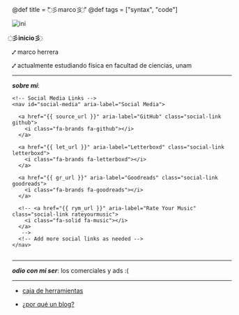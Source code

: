 @def title = " ҉彡marco彡 ҉"
@def tags = ["syntax", "code"]




![ini](/assets/klimt.jpg)



**҉彡inicio彡 ҉**

⑇ marco herrera

⑇ actualmente estudiando física en facultad de ciencias, unam

---

**_sobre mí_**: 

~~~
<!-- Social Media Links -->
<nav id="social-media" aria-label="Social Media">
  
  <a href="{{ source_url }}" aria-label="GitHub" class="social-link github">
    <i class="fa-brands fa-github"></i>
  </a>
  
  <a href="{{ let_url }}" aria-label="Letterboxd" class="social-link letterboxd">
    <i class="fa-brands fa-letterboxd"></i>
  </a>
  
  <a href="{{ gr_url }}" aria-label="Goodreads" class="social-link goodreads">
    <i class="fa-brands fa-goodreads"></i>
  </a>
  
  <!-- <a href="{{ rym_url }}" aria-label="Rate Your Music" class="social-link rateyourmusic">
    <i class="fa-solid fa-music"></i>
  </a>
   -->
  <!-- Add more social links as needed -->
</nav>


~~~


---

_**odio con mi ser**_: los comerciales y ads :(
    
---
 
 - [caja de herramientas](/Otro/caja/)

- [¿por qué un blog?](/Otro/pblog/)




<!-- ~~~
<style>
  #gr_updates_widget {
    width: 320px;
    border: none;
    border-radius: 16px;
    margin: 30px auto;
    background-color: #e1e8d5;
    font-family: 'Inter', 'Segoe UI', -apple-system, BlinkMacSystemFont, sans-serif;
    box-shadow: 0 8px 20px rgba(0, 0, 0, 0.05);
    overflow: hidden;
  }
  
  /* Encabezado minimalista */
  .gr_header {
    padding: 16px;
    color: #333;
    text-align: center;
    font-weight: 500;
    letter-spacing: 0.3px;
    border-bottom: 1px solid rgba(0, 0, 0, 0.06);
    font-size: 15px;
    background-color: #e1e8d5;
  }
  
  /* Contenedor del iframe */
  .iframe-container {
    position: relative;
    width: 100%;
    height: 380px;
    overflow: hidden;
    background-color: #e1e8d5;
  }
  
  /* Iframe con fondo del color deseado */
  #the_iframe {
    width: 100%;
    height: 100%;
    border: none;
    background-color: #e1e8d5;
  }
  
  /* Pie de página */
  #gr_footer {
    padding: 12px 16px;
    text-align: center;
    background-color: #e1e8d5;
    font-size: 12px;
    color: #555;
    display: flex;
    justify-content: center;
    align-items: center;
    border-top: 1px solid rgba(0, 0, 0, 0.06);
  }
  
  #gr_footer a {
    color: #5a7252;
    text-decoration: none;
    font-weight: 400;
    display: inline-flex;
    align-items: center;
  }
  
  #gr_footer a:hover {
    color: #333;
  }
  
  /* Icono minimalista */
  .goodreads-icon {
    margin-right: 6px;
    height: 14px;
    width: 14px;
    opacity: 0.8;
  }
  
  /* Para intentar afectar el contenido del iframe (puede que no funcione debido a restricciones de seguridad) */
  iframe {
    background-color: #e1e8d5 !important;
  }
</style>
<div id="gr_updates_widget">
  <div class="gr_header">
    Lecturas Recientes
  </div>
  <div class="iframe-container">
    <iframe sandbox id="the_iframe" src="https://goodreads.com/widgets/user_update_widget?height=400&num_updates=3&user=71696585&width=320&background_color=e1e8d5" scrolling="yes" frameborder="0" style="background-color: #e1e8d5;"></iframe>
  </div>
  <div id="gr_footer">
    <svg class="goodreads-icon" xmlns="http://www.w3.org/2000/svg" viewBox="0 0 448 512">
      <path fill="#5a7252" d="M299.9 191.2c5.1 37.3-4.7 79-35.9 100.7-22.3 15.5-52.8 14.1-70.8 5.7-37.1-17.3-49.5-58.6-46.8-97.2 4.3-60.9 40.9-87.9 75.3-87.5 46.9-.2 71.8 31.8 78.2 78.3zM448 88v336c0 30.9-25.1 56-56 56H56c-30.9 0-56-25.1-56-56V88c0-30.9 25.1-56 56-56h336c30.9 0 56 25.1 56 56zM330 313.2s-.1-34-.1-217.3h-29v40.3c-.8.3-1.2-.5-1.6-1.2-9.6-20.7-35.9-46.3-76-46-51.9.4-87.2 31.2-100.6 77.8-4.3 14.9-5.8 30.1-5.5 45.6 1.7 77.9 45.1 117.8 112.4 115.2 28.9-1.1 54.5-17 69-45.2.5-1 1.1-1.9 1.7-2.9.2.1.4.1.6.2.3 3.8.2 30.7.1 34.5-.2 14.8-2 29.5-7.2 43.5-7.8 21-22.3 34.7-44.5 39.5-17.8 3.9-35.6 3.8-53.2-1.2-21.5-6.1-36.5-19-41.1-41.8-.3-1.6-1.3-1.3-2.3-1.3h-26.8c.8 10.6 3.2 20.3 8.5 29.2 24.2 40.5 82.7 48.5 128.2 37.4 49.9-12.3 67.3-54.9 67.4-106.3z"></path>
    </svg>
    <a href="https://www.goodreads.com">Goodreads</a>
  </div>
</div>
~~~ -->
<!-- 

![fin](/assets/klimt.png)

 -->
